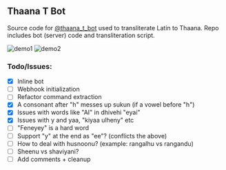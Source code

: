 ## Thaana T Bot

Source code for [@thaana_t_bot](https://t.me/thaana_t_bot) used to transliterate Latin to Thaana. Repo includes bot (server) code and transliteration script.

![demo1](https://user-images.githubusercontent.com/77376880/184553946-c18f1dd7-95df-42e9-aa4e-72c8528e7b6e.png)
![demo2](https://user-images.githubusercontent.com/77376880/184553898-7e181275-0654-4df1-911c-55e7e53f5821.png)

### Todo/Issues:

- [x] Inline bot
- [ ] Webhook initialization
- [ ] Refactor command extraction
- [x] A consonant after "h" messes up sukun (if a vowel before "h")
- [x] Issues with words like "AI" in dhivehi "eyai"
- [x] Issues with y and yaa, "kiyaa ulheny" etc
- [ ] "Feneyey" is a hard word
- [ ] Support "y" at the end as "ee"? (conflicts the above)
- [ ] How to deal with husnoonu? (example: rangalhu vs rangandu)
- [ ] Sheenu vs shaviyani?
- [ ] Add comments + cleanup
